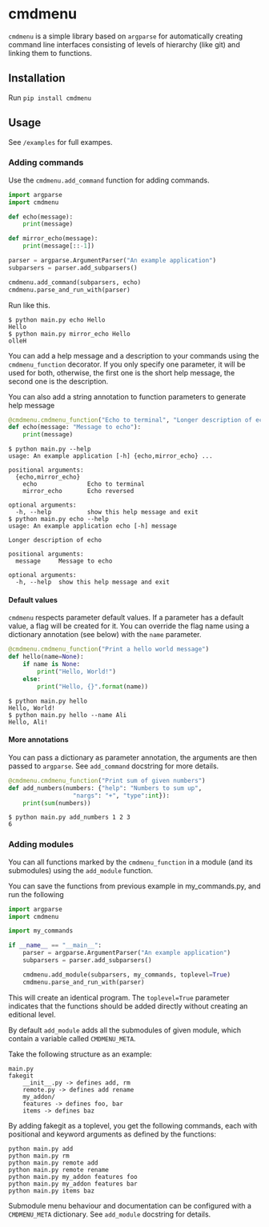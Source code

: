 # cmdmenu

`cmdmenu` is a simple library based on `argparse` for automatically creating command line interfaces
consisting of levels of hierarchy (like git) and linking them to functions.

## Installation

Run `pip install cmdmenu`

## Usage

See `/examples` for full exampes.

### Adding commands

Use the `cmdmenu.add_command` function for adding commands.

```python
import argparse
import cmdmenu

def echo(message):
    print(message)

def mirror_echo(message):
    print(message[::-1])

parser = argparse.ArgumentParser("An example application")
subparsers = parser.add_subparsers()

cmdmenu.add_command(subparsers, echo)
cmdmenu.parse_and_run_with(parser)
```

Run like this.
```
$ python main.py echo Hello
Hello
$ python main.py mirror_echo Hello
olleH
```

You can add a help message and a description to your commands using the
`cmdmenu_function` decorator. If you only specify one parameter, it will be used for both,
otherwise, the first one is the short help message, the second one is the description.

You can also add a string annotation to function parameters to generate help message

```python
@cmdmenu.cmdmenu_function("Echo to terminal", "Longer description of echo")
def echo(message: "Message to echo"):
    print(message)
```

```
$ python main.py --help
usage: An example application [-h] {echo,mirror_echo} ...

positional arguments:
  {echo,mirror_echo}
    echo              Echo to terminal
    mirror_echo       Echo reversed

optional arguments:
  -h, --help          show this help message and exit
$ python main.py echo --help
usage: An example application echo [-h] message

Longer description of echo

positional arguments:
  message     Message to echo

optional arguments:
  -h, --help  show this help message and exit
```

#### Default values
`cmdmenu` respects parameter default values. If a parameter has a default value, a flag will
be created for it. You can override the flag name using a dictionary annotation (see below) with the
`name` parameter.

```python
@cmdmenu.cmdmenu_function("Print a hello world message")
def hello(name=None):
    if name is None:
        print("Hello, World!")
    else:
        print("Hello, {}".format(name))
```

```
$ python main.py hello
Hello, World!
$ python main.py hello --name Ali
Hello, Ali!
```


#### More annotations
You can pass a dictionary as parameter annotation, the arguments are then passed to `argparse`.
See `add_command` docstring for more details.

```python
@cmdmenu.cmdmenu_function("Print sum of given numbers")
def add_numbers(numbers: {"help": "Numbers to sum up",
                  "nargs": "+", "type":int}):
    print(sum(numbers))
```

```
$ python main.py add_numbers 1 2 3
6
```

### Adding modules

You can all functions marked by the `cmdmenu_function` in a module (and its submodules)
using the `add_module` function.

You can save the functions from previous example in my_commands.py, and run the following

```python
import argparse
import cmdmenu

import my_commands

if __name__ == "__main__":
    parser = argparse.ArgumentParser("An example application")
    subparsers = parser.add_subparsers()

    cmdmenu.add_module(subparsers, my_commands, toplevel=True)
    cmdmenu.parse_and_run_with(parser)
```

This will create an identical program. The `toplevel=True` parameter indicates that the functions
should be added directly without creating an editional level.

By default `add_module` adds all the submodules of given module, which contain a variable called
`CMDMENU_META`.

Take the following structure as
an example:
```
main.py
fakegit
    __init__.py -> defines add, rm
    remote.py -> defines add rename
    my_addon/
	features -> defines foo, bar
	items -> defines baz
```

By adding fakegit as a toplevel, you get the following commands, each with positional and keyword
arguments as defined by the functions:
```
python main.py add
python main.py rm
python main.py remote add
python main.py remote rename
python main.py my_addon features foo
python main.py my_addon features bar
python main.py items baz
```

Submodule menu behaviour and documentation can be configured with a `CMDMENU_META` dictionary.
See `add_module` docstring for details.
